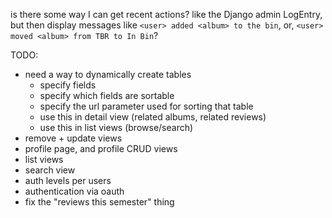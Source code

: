 is there some way I can get recent actions? like the Django admin LogEntry, but then display messages like `<user> added <album> to the bin`, or, `<user> moved <album> from TBR to In Bin`?

TODO:
* need a way to dynamically create tables
    * specify fields
    * specify which fields are sortable
    * specify the url parameter used for sorting that table
    * use this in detail view (related albums, related reviews)
    * use this in list views (browse/search)
* remove + update views
* profile page, and profile CRUD views
* list views
* search view
* auth levels per users
* authentication via oauth
* fix the "reviews this semester" thing
